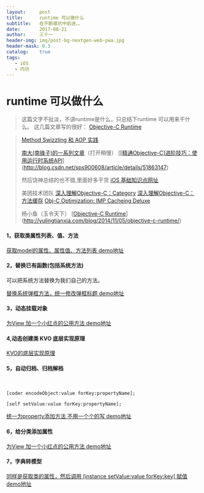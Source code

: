 ```yaml
---
layout:     post
title:      runtime 可以做什么
subtitle:   在不断填坑中前进。。
date:       2017-08-21
author:     三十一
header-img: img/post-bg-nextgen-web-pwa.jpg
header-mask: 0.3
catalog:    true
tags:
   - iOS
   - 内功
---
```


# runtime 可以做什么
> 这篇文字不扯淡，不讲runtime是什么，只总结下runtime 可以用来干什么。
> 这几篇文章写的很好：
> [Objective-C Runtime](http://tech.glowing.com/cn/objective-c-runtime/)
    
>[Method Swizzling 和 AOP 实践](http://tech.glowing.com/cn/method-swizzling-aop/)
>
>[南大(南锋子)的一系列文章](http://southpeak.github.io/categories/objectivec/)（打开稍慢）
>[[[精通Objective-C]进阶技巧：使用运行时系统API](http://blog.csdn.net/sps900608/article/details/51863147)](http://blog.csdn.net/sps900608/article/details/51863147)
>
>然后饶神总结的也不错,里面好多干货
>[iOS 基础知识点网址](http://www.jianshu.com/p/64a7c9f7f6b2)
>
>美团技术团队
>[深入理解Objective-C：Category](http://tech.meituan.com/DiveIntoCategory.html)
>[深入理解Objective-C：方法缓存](http://tech.meituan.com/DiveIntoMethodCache.html)
>[Obj-C Optimization: IMP Cacheing Deluxe](http://www.mulle-kybernetik.com/artikel/Optimization/opti-3-imp-deluxe.html)
>
>杨小鱼（玉令天下）
>[[Objective-C Runtime](http://yulingtianxia.com/blog/2014/11/05/objective-c-runtime/)](http://yulingtianxia.com/blog/2014/11/05/objective-c-runtime/)



#### 1，获取类属性列表、值、方法


[获取model的属性、属性值、方法列表 demo地址](https://github.com/yunisSong/RunTimeDemo/blob/master/RunTimeDemo/NSObject%2BProperty.m)
#### 2，替换已有函数(包括系统方法)
可以把系统方法替换为我们自己的方法。

[替换系统弹框方法，统一修改弹框标题  demo地址](https://github.com/yunisSong/RunTimeDemo/blob/master/RunTimeDemo/UIAlertController%2BexchangeMethod.m)

#### 3，动态挂载对象

[为View 加一个小红点的公用方法  demo地址](https://github.com/yunisSong/RunTimeDemo/blob/master/RunTimeDemo/UIView%2BredDot.m)
#### 4,动态创建类 KVO 底层实现原理
[KVO的底层实现原理](http://www.jianshu.com/p/6305af232100)
#### 5，自动归档、归档解档

            
```
[coder encodeObject:value forKey:propertyName];

[self setValue:value forKey:propertyName];
```
[统一为property添加方法 不用一个个的写 demo地址](https://github.com/yunisSong/RunTimeDemo/blob/master/RunTimeDemo/NSObject%2Bencode.m)
#### 6，给分类添加属性

[为View 加一个小红点的公用方法  demo地址](https://github.com/yunisSong/RunTimeDemo/blob/master/RunTimeDemo/UIView%2BredDot.m)
#### 7，字典转模型

[同样是获取类的属性，然后调用 [instance setValue:value forKey:key] 赋值  demo地址](https://github.com/yunisSong/RunTimeDemo/blob/master/RunTimeDemo/NSObject%2BdicToModel.m)

